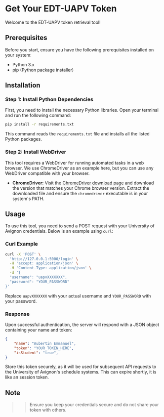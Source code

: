 
# Get Your EDT-UAPV Token

Welcome to the EDT-UAPV token retrieval tool! 
## Prerequisites

Before you start, ensure you have the following prerequisites installed on your system:

- Python 3.x
- pip (Python package installer)

## Installation

### Step 1: Install Python Dependencies

First, you need to install the necessary Python libraries. Open your terminal and run the following command:

```bash
pip install -r requirements.txt
```

This command reads the `requirements.txt` file and installs all the listed Python packages.

### Step 2: Install WebDriver

This tool requires a WebDriver for running automated tasks in a web browser. We use ChromeDriver as an example here, but you can use any WebDriver compatible with your browser.

- **ChromeDriver:** Visit the [ChromeDriver download page](https://sites.google.com/a/chromium.org/chromedriver/) and download the version that matches your Chrome browser version. Extract the downloaded file and ensure the `chromedriver` executable is in your system's PATH.

## Usage

To use this tool, you need to send a POST request with your University of Avignon credentials. Below is an example using `curl`:

### Curl Example

```bash
curl -X 'POST' \
  'http://127.0.0.1:5000/login' \
  -H 'accept: application/json' \
  -H 'Content-Type: application/json' \
  -d '{
  "username": "uapvXXXXXXX",
  "password": "YOUR_PASSWORD"
}'
```

Replace `uapvXXXXXXX` with your actual username and `YOUR_PASSWORD` with your password.

### Response

Upon successful authentication, the server will respond with a JSON object containing your name and token:

```json
{
    "name": "Aubertin Emmanuel",
    "token": "YOUR_TOKEN_HERE",
    "isStudent": "true",
}
```

Store this token securely, as it will be used for subsequent API requests to the University of Avignon's schedule systems.
This can expire shortly, it is like an session token.

## Note

>> Ensure you keep your credentials secure and do not share your token with others.

